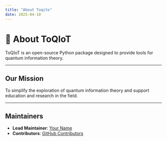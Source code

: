 ```yaml
---
title: "About Toqito"
date: 2025-04-10
---
```


# 🧠 About ToQIoT

ToQIoT is an open-source Python package designed to provide tools for quantum information theory.

---

## Our Mission

To simplify the exploration of quantum information theory and support education and research in the field.

---

## Maintainers

- **Lead Maintainer**: [Your Name](https://github.com/yourname)
- **Contributors**: [GitHub Contributors](https://github.com/yourname/toqiot/graphs/contributors)

